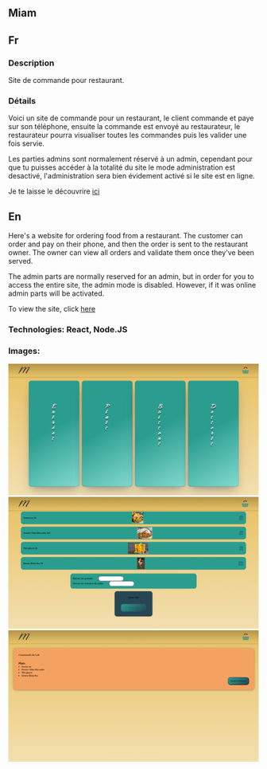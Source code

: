 ## Miam

## Fr

### Description

Site de commande pour restaurant.

### Détails

Voici un site de commande pour un restaurant, le client commande et paye sur son téléphone, ensuite la commande est envoyé au restaurateur, le restaurateur pourra visualiser toutes les commandes puis les valider une fois servie.

Les parties admins sont normalement réservé à un admin, cependant pour que tu puisses accéder à la totalité du site le mode administration est desactivé, l'administration sera bien évidement activé si le site est en ligne.

Je te laisse le découvrire [ici](https://seblau02.github.io/miam/)

## En

Here's a website for ordering food from a restaurant. The customer can order and pay on their phone, and then the order is sent to the restaurant owner. The owner can view all orders and validate them once they've been served.

The admin parts are normally reserved for an admin, but in order for you to access the entire site, the admin mode is disabled. However, if it was online admin parts will be activated.

To view the site, click [here](https://seblau02.github.io/miam/)

### Technologies: React, Node.JS

### Images:
<img src="src/utils/images/illustration/miam1-3.png" alt="accueil" width="800">
<img src="src/utils/images/illustration/miam2-3.png" alt="panier" width="800">
<img src="src/utils/images/illustration/miam3-3.png" alt="comandes en cours" width="800">
